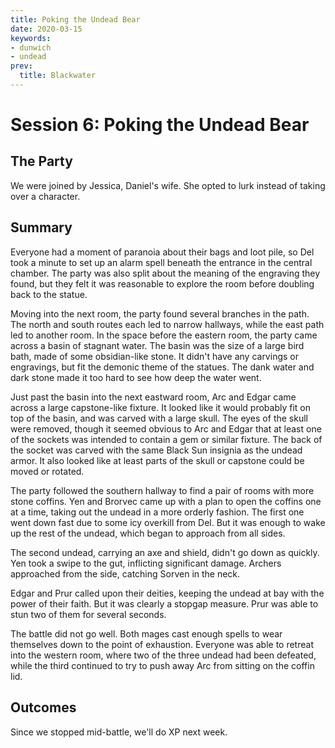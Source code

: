 ```yaml
---
title: Poking the Undead Bear
date: 2020-03-15
keywords:
- dunwich
- undead
prev:
  title: Blackwater
---
```


# Session 6: Poking the Undead Bear

## The Party

We were joined by Jessica, Daniel's wife.
She opted to lurk instead of taking over a character.

## Summary

Everyone had a moment of paranoia about their bags and loot pile, so Del took a minute to set up an alarm spell beneath the entrance in the central chamber.
The party was also split about the meaning of the engraving they found, but they felt it was reasonable to explore the room before doubling back to the statue.

Moving into the next room, the party found several branches in the path.
The north and south routes each led to narrow hallways, while the east path led to another room.
In the space before the eastern room, the party came across a basin of stagnant water.
The basin was the size of a large bird bath, made of some obsidian-like stone.
It didn't have any carvings or engravings, but fit the demonic theme of the statues.
The dank water and dark stone made it too hard to see how deep the water went.

Just past the basin into the next eastward room, Arc and Edgar came across a large capstone-like fixture.
It looked like it would probably fit on top of the basin, and was carved with a large skull.
The eyes of the skull were removed, though it seemed obvious to Arc and Edgar that at least one of the sockets was intended to contain a gem or similar fixture.
The back of the socket was carved with the same Black Sun insignia as the undead armor.
It also looked like at least parts of the skull or capstone could be moved or rotated.

The party followed the southern hallway to find a pair of rooms with more stone coffins.
Yen and Brorvec came up with a plan to open the coffins one at a time, taking out the undead in a more orderly fashion.
The first one went down fast due to some icy overkill from Del.
But it was enough to wake up the rest of the undead, which began to approach from all sides.

The second undead, carrying an axe and shield, didn't go down as quickly.
Yen took a swipe to the gut, inflicting significant damage.
Archers approached from the side, catching Sorven in the neck.

Edgar and Prur called upon their deities, keeping the undead at bay with the power of their faith.
But it was clearly a stopgap measure.
Prur was able to stun two of them for several seconds.

The battle did not go well.
Both mages cast enough spells to wear themselves down to the point of exhaustion.
Everyone was able to retreat into the western room, where two of the three undead had been defeated, while the third continued to try to push away Arc from sitting on the coffin lid.

## Outcomes

Since we stopped mid-battle, we'll do XP next week.
